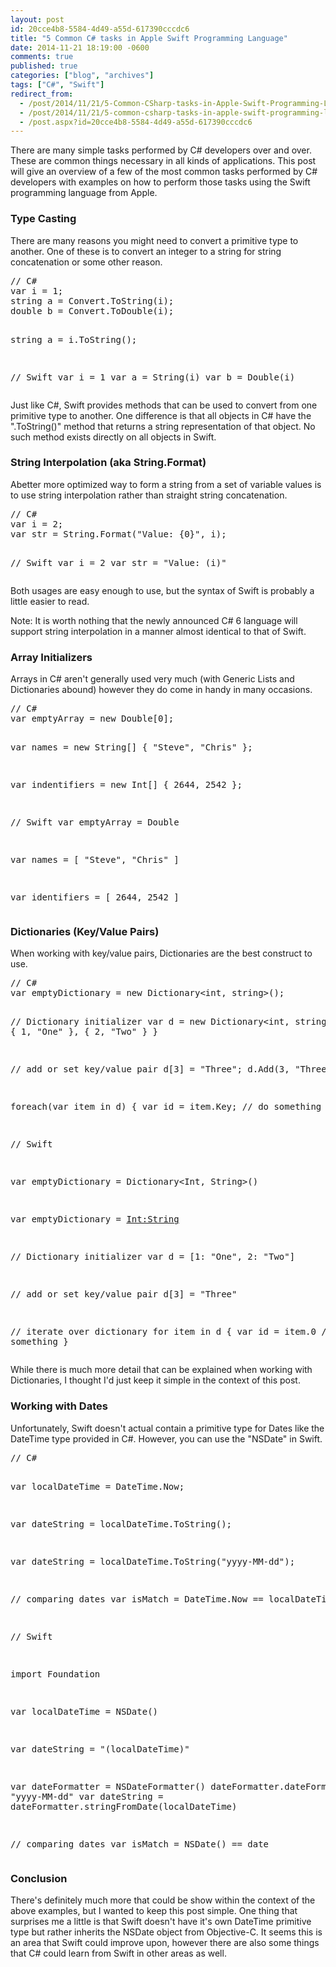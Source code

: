 ```yaml
---
layout: post
id: 20cce4b8-5584-4d49-a55d-617390cccdc6
title: "5 Common C# tasks in Apple Swift Programming Language"
date: 2014-11-21 18:19:00 -0600
comments: true
published: true
categories: ["blog", "archives"]
tags: ["C#", "Swift"]
redirect_from: 
  - /post/2014/11/21/5-Common-CSharp-tasks-in-Apple-Swift-Programming-Language
  - /post/2014/11/21/5-common-csharp-tasks-in-apple-swift-programming-language
  - /post.aspx?id=20cce4b8-5584-4d49-a55d-617390cccdc6
---
```

<!-- more -->
<p>There are many simple tasks performed by C# developers over and over. These are common things necessary in all kinds of applications. This post will give an overview of a few of the most common tasks performed by C# developers with examples on how to perform those tasks using the Swift programming language from Apple.</p>
<h3>Type Casting</h3>
<p>There are many reasons you might need to convert a primitive type to another. One of these is to convert an integer to a string for string concatenation or some other reason.</p>
<pre class="brush: c-sharp; first-line: 1; tab-size: 4; toolbar: false; ">// C#
var i = 1;
string a = Convert.ToString(i);
double b = Convert.ToDouble(i);

string a = i.ToString();

// Swift
var i = 1
var a = String(i)
var b = Double(i)</pre>
<p>Just like C#, Swift provides methods that can be used to convert from one primitive type to another. One difference is that all objects in C# have the ".ToString()" method that returns a string representation of that object. No such method exists directly on all objects in Swift.</p>
<h3>String Interpolation (aka String.Format)</h3>
<p>Abetter more optimized way to form a string from a set of variable values is to use string interpolation rather than straight string concatenation.</p>
<pre class="brush: c-sharp; first-line: 1; tab-size: 4; toolbar: false; ">// C#
var i = 2;
var str = String.Format("Value: {0}", i);


// Swift
var i = 2
var str = "Value: \(i)"</pre>
<p>Both usages are easy enough to use, but the syntax of Swift is probably a little easier to read.</p>
<p>Note: It is worth nothing that the newly announced C# 6 language will support string interpolation in a manner almost identical to that of Swift.</p>
<h3>Array Initializers</h3>
<p>Arrays in C# aren't generally used very much (with Generic Lists and Dictionaries abound) however they do come in handy in many occasions.</p>
<pre class="brush: c-sharp; first-line: 1; tab-size: 4; toolbar: false; ">// C#
var emptyArray = new Double[0];

var names = new String[] {
    "Steve",
    "Chris"
};

var indentifiers = new Int[] {
    2644,
    2542
};


// Swift
var emptyArray = Double[]()

var names = [
    "Steve",
    "Chris"
]

var identifiers = [
    2644,
    2542
]</pre>
<h3>Dictionaries (Key/Value Pairs)</h3>
<p>When working with key/value pairs, Dictionaries are the best construct to use.&nbsp;</p>
<pre class="brush: c-sharp; first-line: 1; tab-size: 4; toolbar: false; ">// C#
var emptyDictionary = new Dictionary&lt;int, string&gt;();

// Dictionary initializer
var d = new Dictionary&lt;int, string&gt; {
    { 1, "One" },
    { 2, "Two" }
}

// add or set key/value pair
d[3] = "Three";
d.Add(3, "Three");

foreach(var item in d) {
    var id = item.Key;
    // do something
}

// Swift

var emptyDictionary = Dictionary&lt;Int, String&gt;()

var emptyDictionary = [Int:String]()

// Dictionary initializer
var d = [1: "One", 2: "Two"]

// add or set key/value pair
d[3] = "Three"

// iterate over dictionary
for item in d {
    var id = item.0
    // do something
}
</pre>
<p>While there is much more detail that can be explained when working with Dictionaries, I thought I'd just keep it simple in the context of this post.</p>
<h3>Working with Dates</h3>
<p>Unfortunately, Swift doesn't actual contain a primitive type for Dates like the DateTime type provided in C#. However, you can use the "NSDate" in Swift.</p>
<pre class="brush: c-sharp; first-line: 1; tab-size: 4; toolbar: false; ">// C#

var localDateTime = DateTime.Now;

var dateString = localDateTime.ToString();

var dateString = localDateTime.ToString("yyyy-MM-dd");

// comparing dates
var isMatch = DateTime.Now == localDateTime;



// Swift

import Foundation

var localDateTime = NSDate()

var dateString = "\(localDateTime)"


var dateFormatter = NSDateFormatter()
dateFormatter.dateFormat = "yyyy-MM-dd"
var dateString = dateFormatter.stringFromDate(localDateTime)

// comparing dates
var isMatch = NSDate() == date
</pre>
<h3>Conclusion</h3>
<p>There's definitely much more that could be show within the context of the above examples, but I wanted to keep this post simple. One thing that surprises me a little is that Swift doesn't have it's own DateTime primitive type but rather inherits the NSDate object from Objective-C. It seems this is an area that Swift could improve upon, however there are also some things that C# could learn from Swift in other areas as well.</p>
